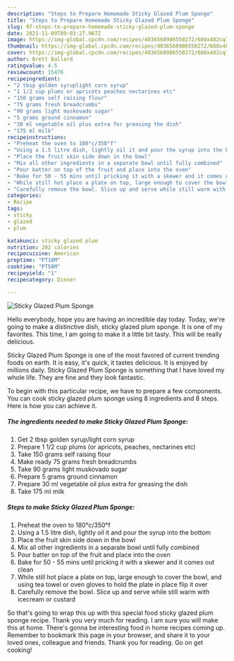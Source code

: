 ```yaml
---
description: "Steps to Prepare Homemade Sticky Glazed Plum Sponge"
title: "Steps to Prepare Homemade Sticky Glazed Plum Sponge"
slug: 97-steps-to-prepare-homemade-sticky-glazed-plum-sponge
date: 2021-11-09T09:03:27.967Z
image: https://img-global.cpcdn.com/recipes/4836568986550272/680x482cq70/sticky-glazed-plum-sponge-recipe-main-photo.jpg
thumbnail: https://img-global.cpcdn.com/recipes/4836568986550272/680x482cq70/sticky-glazed-plum-sponge-recipe-main-photo.jpg
cover: https://img-global.cpcdn.com/recipes/4836568986550272/680x482cq70/sticky-glazed-plum-sponge-recipe-main-photo.jpg
author: Brett Ballard
ratingvalue: 4.5
reviewcount: 15476
recipeingredient:
- "2 tbsp golden syruplight corn syrup"
- "1 1/2 cup plums or apricots peaches nectarines etc"
- "150 grams self raising flour"
- "75 grams fresh breadcrumbs"
- "90 grams light muskovado sugar"
- "5 grams ground cinnamon"
- "30 ml vegetable oil plus extra for greasing the dish"
- "175 ml milk"
recipeinstructions:
- "Preheat the oven to 180°c/350°f"
- "Using a 1.5 litre dish, lightly oil it and pour the syrup into the bottom"
- "Place the fruit skin side down in the bowl"
- "Mix all other ingredients in a separate bowl until fully combined"
- "Pour batter on top of the fruit and place into the oven"
- "Bake for 50 - 55 mins until pricking it with a skewer and it comes out clean"
- "While still hot place a plate on top, large enough to cover the bowl, and using tea towel or oven gloves to hold the plate in place flip it over"
- "Carefully remove the bowl. Slice up and serve while still warm with icecream or custard"
categories:
- Recipe
tags:
- sticky
- glazed
- plum

katakunci: sticky glazed plum 
nutrition: 202 calories
recipecuisine: American
preptime: "PT18M"
cooktime: "PT58M"
recipeyield: "1"
recipecategory: Dinner

---
```



![Sticky Glazed Plum Sponge](https://img-global.cpcdn.com/recipes/4836568986550272/680x482cq70/sticky-glazed-plum-sponge-recipe-main-photo.jpg)

Hello everybody, hope you are having an incredible day today. Today, we're going to make a distinctive dish, sticky glazed plum sponge. It is one of my favorites. This time, I am going to make it a little bit tasty. This will be really delicious.

Sticky Glazed Plum Sponge is one of the most favored of current trending foods on earth. It is easy, it's quick, it tastes delicious. It is enjoyed by millions daily. Sticky Glazed Plum Sponge is something that I have loved my whole life. They are fine and they look fantastic.




To begin with this particular recipe, we have to prepare a few components. You can cook sticky glazed plum sponge using 8 ingredients and 8 steps. Here is how you can achieve it.

<!--inarticleads1-->

##### The ingredients needed to make Sticky Glazed Plum Sponge:

1. Get 2 tbsp golden syrup/light corn syrup
1. Prepare 1 1/2 cup plums (or apricots, peaches, nectarines etc)
1. Take 150 grams self raising flour
1. Make ready 75 grams fresh breadcrumbs
1. Take 90 grams light muskovado sugar
1. Prepare 5 grams ground cinnamon
1. Prepare 30 ml vegetable oil plus extra for greasing the dish
1. Take 175 ml milk




<!--inarticleads2-->

##### Steps to make Sticky Glazed Plum Sponge:

1. Preheat the oven to 180°c/350°f
1. Using a 1.5 litre dish, lightly oil it and pour the syrup into the bottom
1. Place the fruit skin side down in the bowl
1. Mix all other ingredients in a separate bowl until fully combined
1. Pour batter on top of the fruit and place into the oven
1. Bake for 50 - 55 mins until pricking it with a skewer and it comes out clean
1. While still hot place a plate on top, large enough to cover the bowl, and using tea towel or oven gloves to hold the plate in place flip it over
1. Carefully remove the bowl. Slice up and serve while still warm with icecream or custard




So that's going to wrap this up with this special food sticky glazed plum sponge recipe. Thank you very much for reading. I am sure you will make this at home. There's gonna be interesting food in home recipes coming up. Remember to bookmark this page in your browser, and share it to your loved ones, colleague and friends. Thank you for reading. Go on get cooking!
